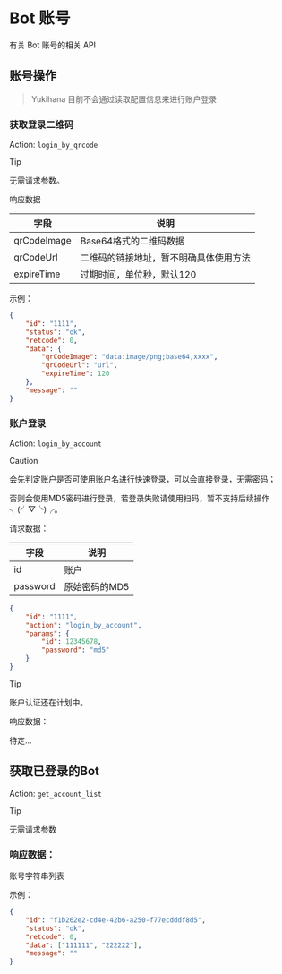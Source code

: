 # Bot 账号

有关 Bot 账号的相关 API


## 账号操作

> Yukihana 目前不会通过读取配置信息来进行账户登录

### 获取登录二维码

Action: `login_by_qrcode`

> [!TIP]
> 无需请求参数。

响应数据

| 字段 | 说明 |
|-----|-----|
| qrCodeImage | Base64格式的二维码数据 |
| qrCodeUrl | 二维码的链接地址，暂不明确具体使用方法 |
| expireTime | 过期时间，单位秒，默认120 |

示例：

```json
{
    "id": "1111",
    "status": "ok",
    "retcode": 0,
    "data": {
        "qrCodeImage": "data:image/png;base64,xxxx",
        "qrCodeUrl": "url",
        "expireTime": 120
    },
    "message": ""
}
```

### 账户登录

Action: `login_by_account`

> [!CAUTION]
> 会先判定账户是否可使用账户名进行快速登录，可以会直接登录，无需密码；
> 
> 否则会使用MD5密码进行登录，若登录失败请使用扫码，暂不支持后续操作╮(╯▽╰)╭。

请求数据：

| 字段 | 说明 |
|-----|------|
| id  | 账户  |
| password | 原始密码的MD5 |

```json
{
    "id": "1111",
    "action": "login_by_account",
    "params": {
        "id": 12345678,
        "password": "md5"
    }
}
```

> [!TIP]
> 账户认证还在计划中。

响应数据：

待定...

## 获取已登录的Bot

Action: `get_account_list`

> [!TIP]
> 无需请求参数

### 响应数据：

账号字符串列表

示例：

```JSON
{
    "id": "f1b262e2-cd4e-42b6-a250-f77ecdddf8d5",
    "status": "ok",
    "retcode": 0,
    "data": ["111111", "222222"],
    "message": ""
}
```
